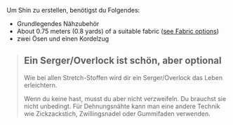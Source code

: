 Um Shin zu erstellen, benötigst du Folgendes:

-   Grundlegendes Nähzubehör
-   About 0.75 meters (0.8 yards) of a suitable fabric ([see Fabric options](/docs/patterns/shin/fabric))
-   zwei Ösen und einen Kordelzug

> ## Ein Serger/Overlock ist schön, aber optional
>
> Wie bei allen Stretch-Stoffen wird dir ein Serger/Overlock das Leben erleichtern.
>
> Wenn du keine hast, musst du aber nicht verzweifeln. Du brauchst sie nicht unbedingt. Für Dehnungsnähte kann man eine andere Technik wie Zickzackstich, Zwillingsnadel oder Gummifaden verwenden.
